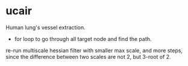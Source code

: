 ucair
=====

Human lung's vessel extraction.

- for loop to go through all target node and find the path. 

re-run multiscale hessian filter with smaller max scale, and more steps, since
the difference between two scales are not 2, but 3-root of 2. 

